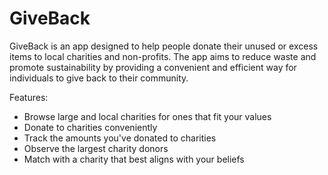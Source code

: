 # GiveBack

GiveBack is an app designed to help people donate their unused or excess items to local charities and non-profits. The app aims to reduce waste and promote sustainability by providing a convenient and efficient way for individuals to give back to their community.

Features:

- Browse large and local charities for ones that fit your values
- Donate to charities conveniently
- Track the amounts you've donated to charities
- Observe the largest charity donors
- Match with a charity that best aligns with your beliefs
